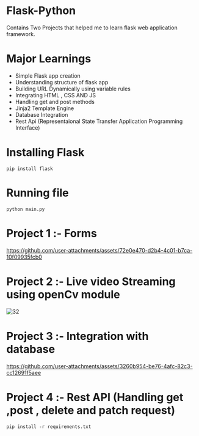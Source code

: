 # Flask-Python
Contains Two Projects that helped me to learn flask web application framework.

# Major Learnings

<ul>
  <li>Simple Flask app creation</li>
  <li>Understanding structure of flask app</li>
  <li>Building URL Dynamically using  variable rules</li>
  <li>Integrating HTML , CSS AND JS</li>
  <li>Handling get and post methods</li>
  <li>Jinja2 Template Engine </li>
  <li>Database Integration</li>
  <li>Rest Api (Representaional State Transfer Application Programming Interface)</li>
</ul>

# Installing Flask
```pip install flask ```

# Running file
``` python main.py ```

# Project 1 :- Forms 
https://github.com/user-attachments/assets/72e0e470-d2b4-4c01-b7ca-10f09935fcb0

# Project 2 :- Live video Streaming using openCv module
![32](https://github.com/user-attachments/assets/0164a27e-8318-47d1-84c8-d45aa5238dd1)

# Project 3 :- Integration with database
https://github.com/user-attachments/assets/3260b954-be76-4afc-82c3-cc12691f5aee

# Project 4 :- Rest API (Handling get ,post , delete and patch request) 
``` pip install -r requirements.txt ``` 




